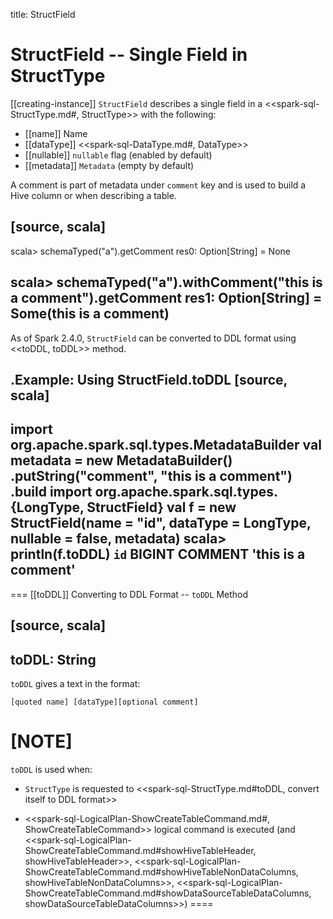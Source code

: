 title: StructField

# StructField -- Single Field in StructType

[[creating-instance]]
`StructField` describes a single field in a <<spark-sql-StructType.md#, StructType>> with the following:

* [[name]] Name
* [[dataType]] <<spark-sql-DataType.md#, DataType>>
* [[nullable]] `nullable` flag (enabled by default)
* [[metadata]] `Metadata` (empty by default)

A comment is part of metadata under `comment` key and is used to build a Hive column or when describing a table.

[source, scala]
----
scala> schemaTyped("a").getComment
res0: Option[String] = None

scala> schemaTyped("a").withComment("this is a comment").getComment
res1: Option[String] = Some(this is a comment)
----

As of Spark 2.4.0, `StructField` can be converted to DDL format using <<toDDL, toDDL>> method.

.Example: Using StructField.toDDL
[source, scala]
----
import org.apache.spark.sql.types.MetadataBuilder
val metadata = new MetadataBuilder()
  .putString("comment", "this is a comment")
  .build
import org.apache.spark.sql.types.{LongType, StructField}
val f = new StructField(name = "id", dataType = LongType, nullable = false, metadata)
scala> println(f.toDDL)
`id` BIGINT COMMENT 'this is a comment'
----

=== [[toDDL]] Converting to DDL Format -- `toDDL` Method

[source, scala]
----
toDDL: String
----

`toDDL` gives a text in the format:

```
[quoted name] [dataType][optional comment]
```

[NOTE]
====
`toDDL` is used when:

* `StructType` is requested to <<spark-sql-StructType.md#toDDL, convert itself to DDL format>>

* <<spark-sql-LogicalPlan-ShowCreateTableCommand.md#, ShowCreateTableCommand>> logical command is executed (and <<spark-sql-LogicalPlan-ShowCreateTableCommand.md#showHiveTableHeader, showHiveTableHeader>>, <<spark-sql-LogicalPlan-ShowCreateTableCommand.md#showHiveTableNonDataColumns, showHiveTableNonDataColumns>>, <<spark-sql-LogicalPlan-ShowCreateTableCommand.md#showDataSourceTableDataColumns, showDataSourceTableDataColumns>>)
====
